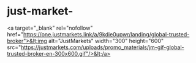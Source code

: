 # just-market-
&lt;a target="_blank" rel="nofollow" href="https://one.justmarkets.link/a/9kdie0upwr/landing/global-trusted-broker">&lt;img alt="JustMarkets" width="300" height="600" src="https://justmarkets.com/uploads/promo_materials/jm-gif-global-trusted-broker-en-300x600.gif"/>&lt;/a>
